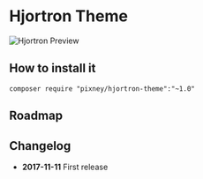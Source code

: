 # Hjortron Theme
![Hjortron Preview](https://cdn.pbrd.co/images/GTbkT7H.jpg)

## How to install it
`composer require "pixney/hjortron-theme":"~1.0"`

## Roadmap

## Changelog

* **2017-11-11** First release 
